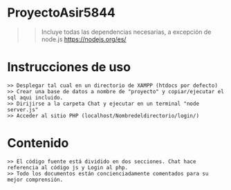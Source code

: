 # ProyectoAsir5844

  >> Incluye todas las dependencias necesarias, a excepción de node.js
  >> https://nodejs.org/es/
  
  # Instrucciones de uso
    >> Desplegar tal cual en un directorio de XAMPP (htdocs por defecto)
    >> Crear una base de datos a nombre de "proyecto" y copiar/ejecutar el sql aqui incluido.
    >> Dirijirse a la carpeta Chat y ejecutar en un terminal "node server.js"
    >> Acceder al sitio PHP (localhost/Nombredeldirectorio/login/)
    
  # Contenido
    >> El código fuente está dividido en dos secciones. Chat hace referencia al código js y Login al php.
    >> Todo los documentos están concienciadamente comentados para su mejor comprensión.

